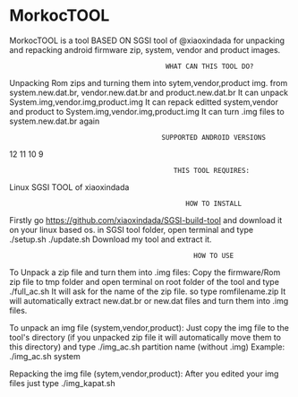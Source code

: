 # MorkocTOOL
MorkocTOOL is a tool BASED ON SGSI tool of @xiaoxindada for unpacking and repacking android firmware zip, system, vendor and product images.

                                           WHAT CAN THIS TOOL DO?
Unpacking Rom zips and turning them into sytem,vendor,product img. from system.new.dat.br, vendor.new.dat.br and product.new.dat.br
It can unpack System.img,vendor.img,product.img
It can repack editted system,vendor and product to System.img,vendor.img,product.img
It can turn .img files to system.new.dat.br again

                                          SUPPORTED ANDROID VERSIONS
12
11
10
9

                                             THIS TOOL REQUIRES:
Linux
SGSI TOOL of xiaoxindada

                                                HOW TO INSTALL
Firstly go https://github.com/xiaoxindada/SGSI-build-tool and download it on your linux based os.
in SGSI tool folder, open terminal and type
./setup.sh
./update.sh
Download my tool and extract it.

                                                  HOW TO USE

To Unpack a zip file and turn them into .img files: 
Copy the firmware/Rom zip file to tmp folder and open terminal on root folder of the tool and type
./full_ac.sh
It will ask for the name of the zip file. so type 
romfilename.zip
It will automatically extract new.dat.br or new.dat files and turn them into .img files.

To unpack an img file (system,vendor,product):
Just copy the img file to the tool's directory (if you unpacked zip file it will automatically move them to this directory) and type
./img_ac.sh partition name (without .img) Example: ./img_ac.sh system

Repacking the img file (sytem,vendor,product):
After you edited your img files just type
./img_kapat.sh


